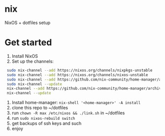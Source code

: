 # nix
NixOS + dotfiles setup


# Get started

1. Install NixOS
1. Set up the channels: 
```bash
 sudo nix-channel --add https://nixos.org/channels/nixpkgs-unstable
 sudo nix-channel --add https://nixos.org/channels/nixos-unstable
 sudo nix-channel --add https://github.com/nix-community/home-manager/archive/master.tar.gz home-manager
 sudo nix-channel --update
 nix-channel --add https://github.com/nix-community/home-manager/archive/master.tar.gz home-manager
 nix-channel --update
```
1. Install home-manager: ```nix-shell '<home-manager>' -A install```
1. clone this repo to ~/dotfiles
1. run ```chown -R max /etc/nixos && ./link.sh``` in ~/dotfiles
1. run ```sudo nixos-rebuild switch```
1. get backups of ssh keys and such
1. enjoy
